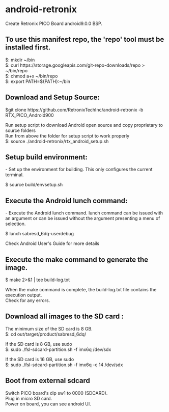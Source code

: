 <html>
<body>
<h1>android-retronix</h1>
Create Retronix PICO Board android9.0.0 BSP.
<h2>To use this manifest repo, the 'repo' tool must be installed first.</h2>
$: mkdir ~/bin<br>
$: curl https://storage.googleapis.com/git-repo-downloads/repo  > ~/bin/repo<br>
$: chmod a+x ~/bin/repo<br>
$: export PATH=${PATH}:~/bin<br>

<h2>Download and Setup Source:</h2>
$git clone https://github.com/RetronixTechInc/android-retronix -b RTX_PICO_Android900<p>

Run setup script to download Android open source and copy proprietary to source folders<br>
Run from above the folder for setup script to work properly<br>
$: source ./android-retronix/rtx_android_setup.sh<p>

<h2>Setup build environment:</h2>
- Set up the environment for building. This only configures the current terminal.<p>
$ source build/envsetup.sh

<h2>Execute the Android lunch command:</h2>
- Execute the Android lunch command.
lunch command can be issued with an argument or can be issued without the argument presenting a menu of selection.<p>
$ lunch sabresd_6dq-userdebug<p>

Check Android User's Guide for more details<br>

<h2> Execute the make command to generate the image. </h2>
$ make 2>&1 | tee build-log.txt<p>
When the make command is complete, the build-log.txt file contains the execution output.<br>
Check for any errors.<br>

<h2> Download all images to the SD card : </h2>
The minimum size of the SD card is 8 GB.<br>
$: cd out/target/product/sabresd_6dq/<p>
If the SD card is 8 GB, use sudo <br>
$: sudo ./fsl-sdcard-partition.sh -f imx6q /dev/sdx<p>
If the SD card is 16 GB, use sudo <br>
$: sudo ./fsl-sdcard-partition.sh -f imx6q -c 14 /dev/sdx<p>

<h2> Boot from external sdcard </h2>
Switch PICO board's dip sw1 to 0000 (SDCARD).<br>
Plug in micro SD card.<br>
Power on board, you can see android UI.<br>
</body>
</html>

